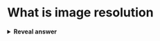 # What is image resolution
<details>
<summary><b>Reveal answer</b></summary>
<div style=""text-align: left;"">The density of pixels describing the image</div>
</details>
